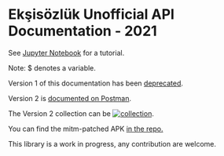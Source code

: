 # Ekşisözlük Unofficial API Documentation - 2021

See [Jupyter Notebook](https://github.com/e4c6/eksi_unofficial_api/blob/master/eksi_api.ipynb) for a tutorial.

Note: $ denotes a variable.

Version 1 of this documentation has been [deprecated](V1.md).

Version 2 is [documented on Postman](https://documenter.getpostman.com/view/6963920/TzzEoZpq).

The Version 2 collection can be   [![collection](https://run.pstmn.io/button.svg)](https://app.getpostman.com/run-collection/6963920-32242d64-126b-4382-8fb1-0501844f107a?action=collection%2Ffork&collection-url=entityId%3D6963920-32242d64-126b-4382-8fb1-0501844f107a%26entityType%3Dcollection%26workspaceId%3De549a4c7-acfa-45b4-8689-4599ee859e9a).



You can find the mitm-patched APK [in the repo.](eksi-mitm-patched.apk)

This library is a work in progress, any contribution are welcome.


